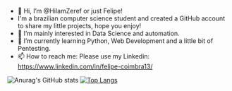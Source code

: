 - 👋 Hi, I’m @HiIamZeref or just Felipe!
- I'm a brazilian computer science student and created a GitHub account to share my little projects, hope you enjoy!
- 👀 I’m mainly interested in Data Science and automation.
- 🌱 I’m currently learning Python, Web Development and a little bit of Pentesting.
- 📫 How to reach me: Please use my Linkedin: https://www.linkedin.com/in/felipe-coimbra13/ 

![Anurag's GitHub stats](https://github-readme-stats.vercel.app/api?username=hiiamzeref&show_icons=true&theme=radical)
[![Top Langs](https://github-readme-stats.vercel.app/api/top-langs/?username=hiiamzeref&theme=radical)](https://github.com/anuraghazra/github-readme-stats)

<!---
HiIamZeref/HiIamZeref is a ✨ special ✨ repository because its `README.md` (this file) appears on your GitHub profile.
You can click the Preview link to take a look at your changes.
--->
